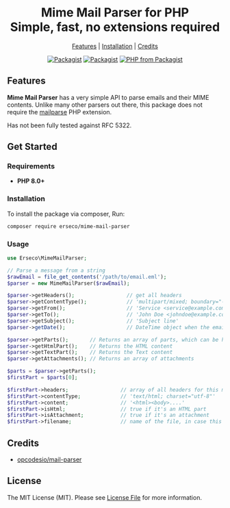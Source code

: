 <div align="center">
    <p>
        <h1>Mime Mail Parser for PHP<br/>Simple, fast, no extensions required</h1>
    </p>
</div>

<p align="center">
    <a href="#features">Features</a> |
    <a href="#installation">Installation</a> |
    <a href="#credits">Credits</a>
</p>

<p align="center">
<a href="https://packagist.org/packages/erseco/mime-mail-parser"><img src="https://img.shields.io/packagist/v/erseco/mime-mail-parser.svg?style=flat-square" alt="Packagist"></a>
<a href="https://packagist.org/packages/erseco/mime-mail-parser"><img src="https://img.shields.io/packagist/dm/erseco/mime-mail-parser.svg?style=flat-square" alt="Packagist"></a>
<a href="https://packagist.org/packages/erseco/mime-mail-parser"><img src="https://img.shields.io/packagist/php-v/erseco/mime-mail-parser.svg?style=flat-square" alt="PHP from Packagist"></a>
</p>

## Features

**Mime Mail Parser** has a very simple API to parse emails and their MIME contents. Unlike many other parsers out there, this package does not require the [mailparse](https://www.php.net/manual/en/book.mailparse.php) PHP extension.

Has not been fully tested against RFC 5322.

## Get Started

### Requirements

- **PHP 8.0+**

### Installation

To install the package via composer, Run:

```bash
composer require erseco/mime-mail-parser
```

### Usage

```php
use Erseco\MimeMailParser;

// Parse a message from a string
$rawEmail = file_get_contents('/path/to/email.eml');
$parser = new MimeMailParser($rawEmail);

$parser->getHeaders();                 // get all headers
$parser->getContentType();             // 'multipart/mixed; boundary="----=_Part_1_1234567890"'
$parser->getFrom();                    // 'Service <service@example.com>'
$parser->getTo();                      // 'John Doe <johndoe@example.com>'
$parser->getSubject();                 // 'Subject line'
$parser->getDate();                    // DateTime object when the email was sent

$parser->getParts();       // Returns an array of parts, which can be html parts, text parts, attachments, etc.
$parser->getHtmlPart();    // Returns the HTML content
$parser->getTextPart();    // Returns the Text content
$parser->getAttachments(); // Returns an array of attachments

$parts = $parser->getParts();
$firstPart = $parts[0];

$firstPart->headers;                 // array of all headers for this message part
$firstPart->contentType;             // 'text/html; charset="utf-8"'
$firstPart->content;                 // '<html><body>....'
$firstPart->isHtml;                  // true if it's an HTML part
$firstPart->isAttachment;            // true if it's an attachment
$firstPart->filename;                // name of the file, in case this is an attachment part
```

## Credits

- [opcodesio/mail-parser](https://github.com/opcodesio/mail-parser)

## License

The MIT License (MIT). Please see [License File](LICENSE.md) for more information.
